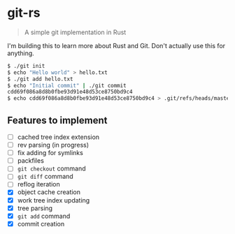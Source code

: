 # git-rs

> A simple git implementation in Rust

I'm building this to learn more about Rust and Git. Don't actually use this for
anything.

```bash
$ ./git init
$ echo "Hello world" > hello.txt
$ ./git add hello.txt
$ echo "Initial commit" | ./git commit
cdd69f086a8d8b0fbe93d91e48d53ce8750bd9c4
$ echo cdd69f086a8d8b0fbe93d91e48d53ce8750bd9c4 > .git/refs/heads/master
```

## Features to implement

- [ ] cached tree index extension
- [ ] rev parsing (in progress)
- [ ] fix adding for symlinks
- [ ] packfiles
- [ ] `git checkout` command
- [ ] `git diff` command
- [ ] reflog iteration
- [x] object cache creation
- [x] work tree index updating
- [x] tree parsing
- [x] `git add` command
- [x] commit creation
